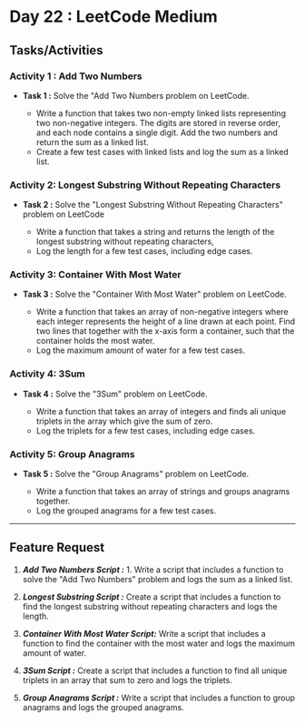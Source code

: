 # Day 22 : LeetCode Medium

## Tasks/Activities

### Activity 1 : Add Two Numbers
- **Task 1 :** Solve the "Add Two Numbers problem on LeetCode.

    - Write a function that takes two non-empty linked lists representing two non-negative integers. The digits are stored in reverse order, and each node contains a single digit. Add the two numbers and return the sum as a linked list.
    - Create a few test cases with linked lists and log the sum as a linked list.


### Activity 2: Longest Substring Without Repeating Characters
- **Task 2 :** Solve the "Longest Substring Without Repeating Characters" problem on LeetCode

    - Write a function that takes a string and returns the length of the longest substring without repeating characters,
    - Log the length for a few test cases, including edge cases.

### Activity 3: Container With Most Water
- **Task 3 :** Solve the "Container With Most Water" problem on LeetCode. 

    - Write a function that takes an array of non-negative integers where each integer represents the height of a line drawn at each point. Find two lines that together with the x-axis form a container, such that the container holds the most water.
    - Log the maximum amount of water for a few test cases.


### Activity 4: 3Sum
- **Task 4 :**  Solve the "3Sum" problem on LeetCode.

    - Write a function that takes an array of integers and finds ali unique triplets in the array which give the sum of zero.
    - Log the triplets for a few test cases, including edge cases.


### Activity 5: Group Anagrams
- **Task 5 :** Solve the "Group Anagrams" problem on LeetCode.

    - Write a function that takes an array of strings and groups anagrams together.
    - Log the grouped anagrams for a few test cases.


***
## Feature Request

1. ***Add Two Numbers Script :*** 1. Write a script that includes a function to solve the "Add Two Numbers" problem and logs the sum as a linked list.

2. ***Longest Substring Script :*** Create a script that includes a function to find the longest substring without repeating characters and logs the length.
3. ***Container With Most Water Script:*** Write a script that includes a function to find the container with the most water and logs the maximum amount of water.
4. ***3Sum Script :*** Create a script that includes a function to find all unique triplets in an array that sum to zero and logs the triplets.
5. ***Group Anagrams Script :*** Write a script that includes a function to group anagrams and logs the grouped anagrams.

